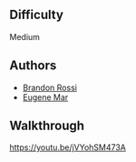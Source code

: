## Difficulty
Medium

## Authors
- [Brandon Rossi](https://twitter.com/0xConda)
- [Eugene Mar](https://twitter.com/_EugeneMar_)

## Walkthrough
https://youtu.be/jVYohSM473A
